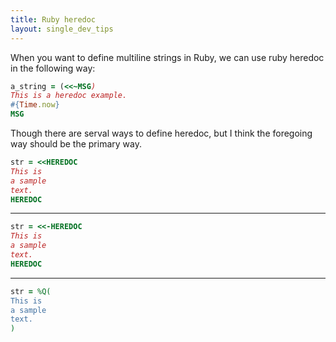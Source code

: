 ```yaml
---
title: Ruby heredoc
layout: single_dev_tips
---
```


When you want to define multiline strings in Ruby, we can use ruby heredoc in the following way:

```rb
a_string = (<<~MSG)
This is a heredoc example.
#{Time.now}
MSG
```

Though there are serval ways to define heredoc, but I think the foregoing way should be the primary way.

```ruby
str = <<HEREDOC
This is
a sample
text.
HEREDOC
```

---

```ruby
str = <<-HEREDOC
This is
a sample
text.
HEREDOC
```

---

```ruby
str = %Q(
This is
a sample
text.
)
```
